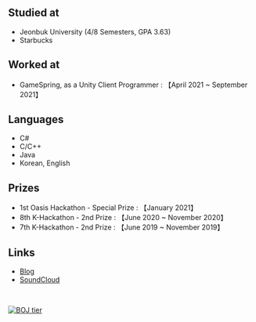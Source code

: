 ## Studied at
- Jeonbuk University (4/8 Semesters, GPA 3.63)
- Starbucks

## Worked at
- GameSpring, as a Unity Client Programmer : 【April 2021 ~ September 2021】

## Languages
- C#
- C/C++
- Java
- Korean, English

## Prizes
- 1st Oasis Hackathon - Special Prize : 【January 2021】
- 8th K-Hackathon - 2nd Prize : 【June 2020 ~ November 2020】
- 7th K-Hackathon - 2nd Prize : 【June 2019 ~ November 2019】

## Links
- [Blog](https://saens.tistory.com/)
- [SoundCloud](https://soundcloud.com/s-saens)

&nbsp;&nbsp;

[![BOJ tier](http://mazassumnida.wtf/api/v2/generate_badge?boj=ssh9199)](https://solved.ac/ssh9199)
